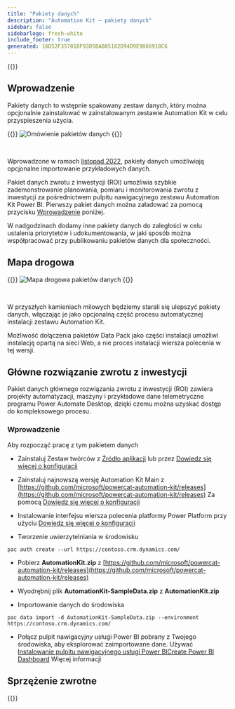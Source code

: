 ```yaml
---
title: "Pakiety danych"
description: "Automation Kit — pakiety danych"
sidebar: false
sidebarlogo: fresh-white
include_footer: true
generated: 16D52F35701BF93D5BAB05162D94D9E9866918C6
---
```


{{<toc>}}

## Wprowadzenie

Pakiety danych to wstępnie spakowany zestaw danych, który można opcjonalnie zainstalować w zainstalowanym zestawie Automation Kit w celu przyspieszenia użycia.

{{<border>}}
![Omówienie pakietów danych](https://powercat-automation-kit.azureedge.net/releases/november-2022/DataPacks.svg)
{{</border>}}

<br/>

Wprowadzone w ramach [listopad 2022](/pl/releases/november-2022), pakiety danych umożliwiają opcjonalne importowanie przykładowych danych.

Pakiet danych zwrotu z inwestycji (ROI) umożliwia szybkie zademonstrowanie planowania, pomiaru i monitorowania zwrotu z inwestycji za pośrednictwem pulpitu nawigacyjnego zestawu Automation Kit Power BI. Pierwszy pakiet danych można załadować za pomocą przycisku [Wprowadzenie](/pl#getting-started) poniżej.

W nadgodzinach dodamy inne pakiety danych do zaległości w celu ustalenia priorytetów i udokumentowania, w jaki sposób można współpracować przy publikowaniu pakietów danych dla społeczności.

## Mapa drogowa

{{<border>}}
![Mapa drogowa pakietów danych](https://powercat-automation-kit.azureedge.net/releases/november-2022/DataPacks-WhatsNext.svg?v=1)
{{</border>}}

<br/>

W przyszłych kamieniach milowych będziemy starali się ulepszyć pakiety danych, włączając je jako opcjonalną część procesu automatycznej instalacji zestawu Automation Kit.

Możliwość dołączenia pakietów Data Pack jako części instalacji umożliwi instalację opartą na sieci Web, a nie proces instalacji wiersza polecenia w tej wersji.

## Główne rozwiązanie zwrotu z inwestycji

Pakiet danych głównego rozwiązania zwrotu z inwestycji (ROI) zawiera projekty automatyzacji, maszyny i przykładowe dane telemetryczne programu Power Automate Desktop, dzięki czemu można uzyskać dostęp do kompleksowego procesu.

### Wprowadzenie

Aby rozpocząć pracę z tym pakietem danych

- Zainstaluj Zestaw twórców z [Źródło aplikacji](https://appsource.microsoft.com/product/dynamics-365/microsoftpowercatarch.creatorkit1) lub przez [Dowiedz się więcej o konfiguracji](https://learn.microsoft.com/power-platform/guidance/creator-kit/setup)

- Zainstaluj najnowszą wersję Automation Kit Main z [https://github.com/microsoft/powercat-automation-kit/releases](https://github.com/microsoft/powercat-automation-kit/releases) Za pomocą [Dowiedz się więcej o konfiguracji](https://learn.microsoft.com/power-automate/guidance/automation-kit/setup/main)

- Instalowanie interfejsu wiersza polecenia platformy Power Platform przy użyciu [Dowiedz się więcej o konfiguracji](https://learn.microsoft.com/power-platform/developer/cli/introduction)

- Tworzenie uwierzytelniania w środowisku

```pwsh
pac auth create --url https://contoso.crm.dynamics.com/
```

- Pobierz **AutomationKit.zip** z [https://github.com/microsoft/powercat-automation-kit/releases](https://github.com/microsoft/powercat-automation-kit/releases)

- Wyodrębnij plik **AutomationKit-SampleData.zip** z **AutomationKit.zip**

- Importowanie danych do środowiska

```pwsh
pac data import -d AutomationKit-SampleData.zip --environment https://contoso.crm.dynamics.com/ 
```

- Połącz pulpit nawigacyjny usługi Power BI pobrany z Twojego środowiska, aby eksplorować zaimportowane dane. Używać [Instalowanie pulpitu nawigacyjnego usługi Power BICreate Power BI Dashboard](/pl/get-started/install-powerbi-dashboard) Więcej informacji

## Sprzężenie zwrotne

{{<questions name="/content/pl/features/datapacks.json" completed="Dziękujemy za przekazanie opinii" showNavigationButtons="false" locale="pl">}}
